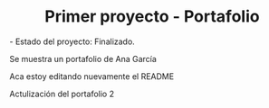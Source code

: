 <h1 align="center"> Primer proyecto - Portafolio</h1>
- Estado del proyecto: Finalizado.

Se muestra un portafolio de Ana García

Aca estoy editando nuevamente el README


Actulización del portafolio 2
